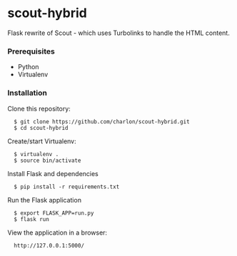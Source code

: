 # scout-hybrid
Flask rewrite of Scout - which uses Turbolinks to handle the HTML content.

### Prerequisites
* Python
* Virtualenv

### Installation

Clone this repository:
```
  $ git clone https://github.com/charlon/scout-hybrid.git
  $ cd scout-hybrid
```
Create/start Virtualenv:
```
  $ virtualenv .
  $ source bin/activate
```

Install Flask and dependencies
```
  $ pip install -r requirements.txt
```

Run the Flask application
```
  $ export FLASK_APP=run.py
  $ flask run
```

View the application in a browser:
```
  http://127.0.0.1:5000/
```
